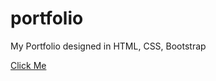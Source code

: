 # portfolio
My Portfolio designed  in HTML, CSS, Bootstrap

<a href="https://santoshnet.github.io/portfolio/">Click Me</a>
